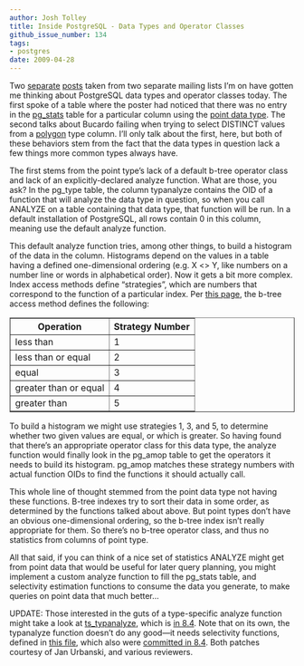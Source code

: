 ```yaml
---
author: Josh Tolley
title: Inside PostgreSQL - Data Types and Operator Classes
github_issue_number: 134
tags:
- postgres
date: 2009-04-28
---
```




Two [separate](https://mail.endcrypt.com/pipermail/check_postgres/2009-April/000406.html) [posts](https://mail.endcrypt.com/pipermail/bucardo-general/2009-April/000272.html) taken from two separate mailing lists I’m on have gotten me thinking about PostgreSQL data types and operator classes today. The first spoke of a table where the poster had noticed that there was no entry in the [pg_stats](https://www.postgresql.org/docs/8.3/static/view-pg-stats.html) table for a particular column using the [point data type](https://www.postgresql.org/docs/8.3/static/datatype-geometric.html#AEN5480). The second talks about Bucardo failing when trying to select DISTINCT values from a [polygon](https://www.postgresql.org/docs/8.3/static/datatype-geometric.html#AEN5582) type column. I’ll only talk about the first, here, but both of these behaviors stem from the fact that the data types in question lack a few things more common types always have.

The first stems from the point type’s lack of a default b-tree operator class and lack of an explicitly-declared analyze function. What are those, you ask? In the pg_type table, the column typanalyze contains the OID of a function that will analyze the data type in question, so when you call ANALYZE on a table containing that data type, that function will be run. In a default installation of PostgreSQL, all rows contain 0 in this column, meaning use the default analyze function.

This default analyze function tries, among other things, to build a histogram of the data in the column. Histograms depend on the values in a table having a defined one-dimensional ordering (e.g. X <> Y, like numbers on a number line or words in alphabetical order). Now it gets a bit more complex. Index access methods define “strategies”, which are numbers that correspond to the function of a particular index. Per [this page](https://www.postgresql.org/docs/8.4/static/xindex.html), the b-tree access method defines the following:

<table border="1" class="CALSTABLE"><colgroup><col/><col/></colgroup><thead><tr><th>Operation</th><th>Strategy Number</th></tr></thead><tbody><tr><td>less than</td><td>1</td></tr><tr><td>less than or equal</td><td>2</td></tr><tr><td>equal</td><td>3</td></tr><tr><td>greater than or equal</td><td>4</td></tr><tr><td>greater than</td><td>5
</td></tr></tbody></table>

To build a histogram we might use strategies 1, 3, and 5, to determine whether two given values are equal, or which is greater. So having found that there’s an appropriate operator class for this data type, the analyze function would finally look in the pg_amop table to get the operators it needs to build its histogram. pg_amop matches these strategy numbers with actual function OIDs to find the functions it should actually call.

This whole line of thought stemmed from the point data type not having these functions. B-tree indexes try to sort their data in some order, as determined by the functions talked about above. But point types don’t have an obvious one-dimensional ordering, so the b-tree index isn’t really appropriate for them. So there’s no b-tree operator class, and thus no statistics from columns of point type.

All that said, if you can think of a nice set of statistics ANALYZE might get from point data that would be useful for later query planning, you might implement a custom analyze function to fill the pg_stats table, and selectivity estimation functions to consume the data you generate, to make queries on point data that much better...

UPDATE: Those interested in the guts of a type-specific analyze function might take a look at [ts_typanalyze](https://doxygen.postgresql.org/ts__typanalyze_8c.html#608b1ac4a7bdb227da47459c9ef716e3), which is [in 8.4](https://www.postgresql.org/message-id/20080714005146.29D28754A84@cvs.postgresql.org). Note that on its own, the typanalyze function doesn’t do any good—​it needs selectivity functions, defined in [this file](https://web.archive.org/web/20090516074815/http://doxygen.postgresql.org/ts__selfuncs_8c-source.html), which also were [committed in 8.4](https://www.postgresql.org/message-id/20080919190341.3CAC67545A4@cvs.postgresql.org). Both patches courtesy of Jan Urbanski, and various reviewers.


